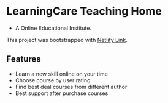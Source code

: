 
# LearningCare Teaching Home
- A Online Educational Institute.

This project was bootstrapped with [Netlify Link](https://hopeful-kirch-379a3f.netlify.app/).


## Features
- Learn a new skill online on your time
- Choose course by user rating
- Find best deal courses from different author
- Best support after purchase courses
